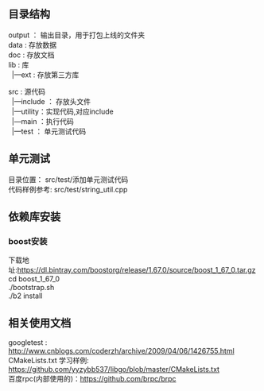 ## 目录结构
output ： 输出目录，用于打包上线的文件夹<br/>
data    :   存放数据 <br/>
doc     :   存放文档 <br/>
lib     :   库 <br/>
  &ensp;|—ext    :   存放第三方库

src     :   源代码 <br/>
 &ensp;|—include  ： 存放头文件 <br/>
 &ensp;|—utility：实现代码,对应include<br/>
 &ensp;|—main ：执行代码 <br/>
 &ensp;|—test ： 单元测试代码<br/>
 
 ## 单元测试
 目录位置： src/test/添加单元测试代码<br/>
 代码样例参考: src/test/string_util.cpp
 
 ## 依赖库安装
 ### boost安装
 下载地址:https://dl.bintray.com/boostorg/release/1.67.0/source/boost_1_67_0.tar.gz<br/>
 cd boost_1_67_0<br/>
 ./bootstrap.sh<br/>
 ./b2  install<br/>
 
 ## 相关使用文档
 
 googletest :   http://www.cnblogs.com/coderzh/archive/2009/04/06/1426755.html <br/>
 CMakeLists.txt 学习样例: https://github.com/yyzybb537/libgo/blob/master/CMakeLists.txt<br/>
 百度rpc(内部使用的)：https://github.com/brpc/brpc